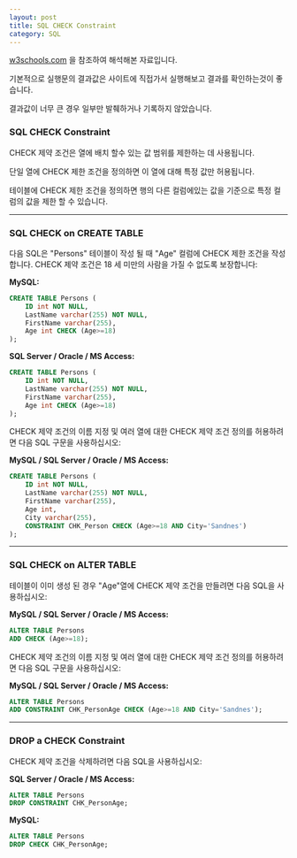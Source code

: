 ```yaml
---
layout: post
title: SQL CHECK Constraint
category: SQL
---
```




[w3schools.com](www.w3schools.com/sql) 을 참조하여 해석해본 자료입니다.

기본적으로 실행문의 결과값은 사이트에 직접가서 실행해보고 결과를 확인하는것이 좋습니다.

결과값이 너무 큰 경우 일부만 발췌하거나 기록하지 않았습니다.





### SQL CHECK Constraint

CHECK 제약 조건은 열에 배치 할수 있는 값 범위를 제한하는 데 사용됩니다.

단일 열에 CHECK 제한 조건을 정의하면 이 열에 대해 특정 값만 허용됩니다.

테이블에 CHECK 제한 조건을 정의하면 행의 다른 컬럼에있는 값을 기준으로 특정 컬럼의 값을 제한 할 수 있습니다.

---



### SQL CHECK on CREATE TABLE

다음 SQL은 "Persons" 테이블이 작성 될 때 "Age" 컬럼에 CHECK 제한 조건을 작성합니다. CHECK 제약 조건은 18 세 미만의 사람을 가질 수 없도록 보장합니다:



**MySQL:**

```sql
CREATE TABLE Persons (
    ID int NOT NULL,
    LastName varchar(255) NOT NULL,
    FirstName varchar(255),
    Age int CHECK (Age>=18)
);
```



**SQL Server / Oracle / MS Access:**

```sql
CREATE TABLE Persons (
    ID int NOT NULL,
    LastName varchar(255) NOT NULL,
    FirstName varchar(255),
    Age int CHECK (Age>=18)
);
```



CHECK 제약 조건의 이름 지정 및 여러 열에 대한 CHECK 제약 조건 정의를 허용하려면 다음 SQL 구문을 사용하십시오:



**MySQL / SQL Server / Oracle / MS Access:**

```sql
CREATE TABLE Persons (
    ID int NOT NULL,
    LastName varchar(255) NOT NULL,
    FirstName varchar(255),
    Age int,
    City varchar(255),
    CONSTRAINT CHK_Person CHECK (Age>=18 AND City='Sandnes')
);
```

---



### SQL CHECK on ALTER TABLE

테이블이 이미 생성 된 경우 "Age"열에 CHECK 제약 조건을 만들려면 다음 SQL을 사용하십시오:

**MySQL / SQL Server / Oracle / MS Access:**

```sql
ALTER TABLE Persons
ADD CHECK (Age>=18);
```



CHECK 제약 조건의 이름 지정 및 여러 열에 대한 CHECK 제약 조건 정의를 허용하려면 다음 SQL 구문을 사용하십시오:

**MySQL / SQL Server / Oracle / MS Access:**

```sql
ALTER TABLE Persons
ADD CONSTRAINT CHK_PersonAge CHECK (Age>=18 AND City='Sandnes');
```

---



### DROP a CHECK Constraint

CHECK 제약 조건을 삭제하려면 다음 SQL을 사용하십시오:


**SQL Server / Oracle / MS Access:**

```sql
ALTER TABLE Persons
DROP CONSTRAINT CHK_PersonAge;
```

**MySQL:**

```sql
ALTER TABLE Persons
DROP CHECK CHK_PersonAge;
```

